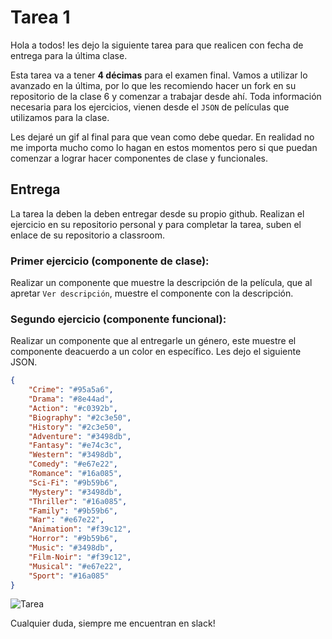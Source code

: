 # Tarea 1

Hola a todos! les dejo la siguiente tarea para que realicen con fecha de entrega para la última clase.

Esta tarea va a tener **4 décimas** para el examen final. Vamos a utilizar lo avanzado en la última, por lo que les recomiendo hacer un fork en su repositorio de la clase 6 y comenzar a trabajar desde ahí.
Toda información necesaria para los ejercicios, vienen desde el `JSON` de películas que utilizamos para la clase.

Les dejaré un gif al final para que vean como debe quedar. En realidad no me importa mucho como lo hagan en estos momentos pero si que puedan comenzar a lograr hacer componentes de clase y funcionales.

## Entrega

La tarea la deben la deben entregar desde su propio github. Realizan el ejercicio en su repositorio personal y para completar la tarea, suben el enlace de su repositorio a classroom. 

### Primer ejercicio (componente de clase): 

Realizar un componente que muestre la descripción de la película, que al apretar `Ver descripción`, muestre el componente con la descripción.

### Segundo ejercicio (componente funcional):

Realizar un componente que al entregarle un género, este muestre el componente deacuerdo a un color en específico. Les dejo el siguiente JSON.

```json
{
    "Crime": "#95a5a6",
    "Drama": "#8e44ad",
    "Action": "#c0392b",
    "Biography": "#2c3e50",
    "History": "#2c3e50",
    "Adventure": "#3498db",
    "Fantasy": "#e74c3c",
    "Western": "#3498db",
    "Comedy": "#e67e22",
    "Romance": "#16a085",
    "Sci-Fi": "#9b59b6",
    "Mystery": "#3498db",
    "Thriller": "#16a085",
    "Family": "#9b59b6",
    "War": "#e67e22",
    "Animation": "#f39c12",
    "Horror": "#9b59b6",
    "Music": "#3498db",
    "Film-Noir": "#f39c12",
    "Musical": "#e67e22",
    "Sport": "#16a085"
}
```

![Tarea](./recursos/tarea2.gif)


Cualquier duda, siempre me encuentran en slack!
